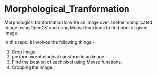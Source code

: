 # Morphological_Tranformation

Morphological tranformation to write an image over another complicated Image using OpenCV
and using Mouse Functions to find pixel of given image.

In this repo, it involves the following things:-

1. Crop Image.  
2. perform morphological transform in an Image.  
3. Find the location of each pixel using Mouse functions.  
4. Cropping the Image.  
